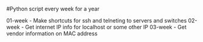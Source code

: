 #Python script every week for a year

01-week - Make shortcuts for ssh and telneting to servers and switches
02-week - Get internet IP info for localhost or some other IP
03-week - Get vendor information on MAC address
